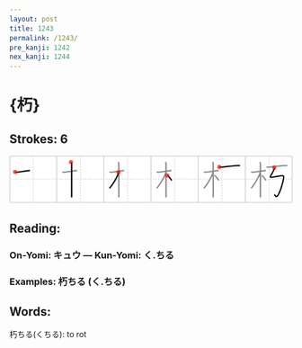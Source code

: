 ```yaml
---
layout: post
title: 1243
permalink: /1243/
pre_kanji: 1242
nex_kanji: 1244
---
```


# {朽}

## Strokes: 6

<div class="stroke"><img src="../images/E69CBD.png" /></div>

## Reading:

### On-Yomi: キュウ &mdash; Kun-Yomi: く.ちる

### Examples: 朽ちる (く.ちる)

## Words:

朽ちる(くちる): to rot
